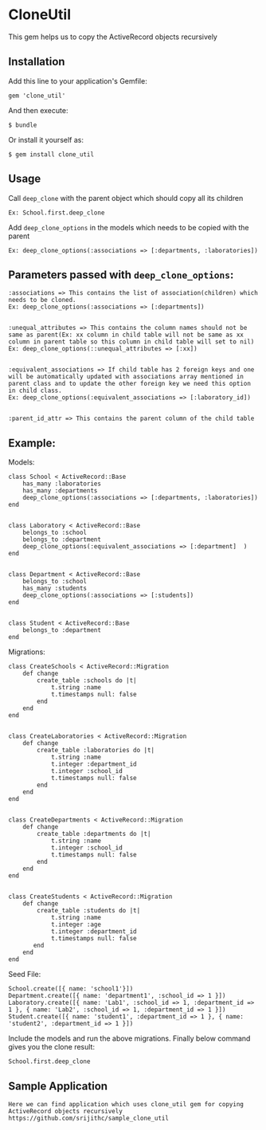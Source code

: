# CloneUtil

This gem helps us to copy the ActiveRecord objects recursively

## Installation

Add this line to your application's Gemfile:

    gem 'clone_util'

And then execute:

    $ bundle

Or install it yourself as:

    $ gem install clone_util

## Usage

Call `deep_clone` with the parent object which should copy all its children

    Ex: School.first.deep_clone


Add `deep_clone_options` in the models which needs to be copied with the parent

    Ex: deep_clone_options(:associations => [:departments, :laboratories])

## Parameters passed with `deep_clone_options`:

    :associations => This contains the list of association(children) which needs to be cloned.
    Ex: deep_clone_options(:associations => [:departments])


    :unequal_attributes => This contains the column names should not be same as parent(Ex: xx column in child table will not be same as xx column in parent table so this column in child table will set to nil)
    Ex: deep_clone_options(::unequal_attributes => [:xx])


    :equivalent_associations => If child table has 2 foreign keys and one will be automatically updated with associations array mentioned in parent class and to update the other foreign key we need this option in child class.
    Ex: deep_clone_options(:equivalent_associations => [:laboratory_id])
    

    :parent_id_attr => This contains the parent column of the child table
    

## Example:
Models:

    class School < ActiveRecord::Base
        has_many :laboratories
        has_many :departments
        deep_clone_options(:associations => [:departments, :laboratories])
    end


    class Laboratory < ActiveRecord::Base
        belongs_to :school
        belongs_to :department
        deep_clone_options(:equivalent_associations => [:department]  )
    end


    class Department < ActiveRecord::Base
        belongs_to :school
        has_many :students
        deep_clone_options(:associations => [:students])
    end


    class Student < ActiveRecord::Base
        belongs_to :department
    end

Migrations:

    class CreateSchools < ActiveRecord::Migration
        def change
            create_table :schools do |t|
                t.string :name
                t.timestamps null: false
            end
        end
    end


    class CreateLaboratories < ActiveRecord::Migration
        def change
            create_table :laboratories do |t|
                t.string :name
                t.integer :department_id
                t.integer :school_id
                t.timestamps null: false
            end
        end
    end


    class CreateDepartments < ActiveRecord::Migration
        def change
            create_table :departments do |t|
                t.string :name
                t.integer :school_id
                t.timestamps null: false
            end
        end
    end


    class CreateStudents < ActiveRecord::Migration
        def change
            create_table :students do |t|
                t.string :name
                t.integer :age
                t.integer :department_id
                t.timestamps null: false
           end
        end
    end


Seed File:

    School.create([{ name: 'school1'}])
    Department.create([{ name: 'department1', :school_id => 1 }])
    Laboratory.create([{ name: 'Lab1', :school_id => 1, :department_id => 1 }, { name: 'Lab2', :school_id => 1, :department_id => 1 }])
    Student.create([{ name: 'student1', :department_id => 1 }, { name: 'student2', :department_id => 1 }])


Include the models and run the above migrations.
Finally below command gives you the clone result:

    School.first.deep_clone

## Sample Application

    Here we can find application which uses clone_util gem for copying ActiveRecord objects recursively
    https://github.com/srijithc/sample_clone_util
